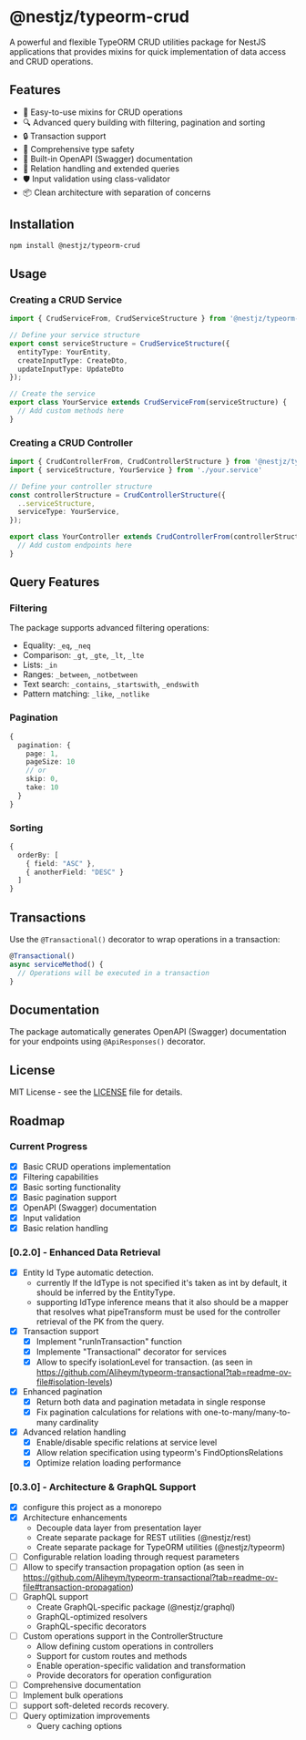 # @nestjz/typeorm-crud

A powerful and flexible TypeORM CRUD utilities package for NestJS applications that provides mixins for quick implementation of data access and CRUD operations.

## Features

- 🚀 Easy-to-use mixins for CRUD operations
- 🔍 Advanced query building with filtering, pagination and sorting
- 🔒 Transaction support
- 📝 Comprehensive type safety
- 🎯 Built-in OpenAPI (Swagger) documentation
- 🔄 Relation handling and extended queries
- 🛡️ Input validation using class-validator
- 📦 Clean architecture with separation of concerns

## Installation

```bash
npm install @nestjz/typeorm-crud
```

## Usage

### Creating a CRUD Service

```typescript
import { CrudServiceFrom, CrudServiceStructure } from '@nestjz/typeorm-crud';

// Define your service structure
export const serviceStructure = CrudServiceStructure({
  entityType: YourEntity,
  createInputType: CreateDto,
  updateInputType: UpdateDto
});

// Create the service
export class YourService extends CrudServiceFrom(serviceStructure) {
  // Add custom methods here
}
```

### Creating a CRUD Controller

```typescript
import { CrudControllerFrom, CrudControllerStructure } from '@nestjz/typeorm-crud';
import { serviceStructure, YourService } from './your.service'

// Define your controller structure
const controllerStructure = CrudControllerStructure({
  ..serviceStructure,
  serviceType: YourService,
});

export class YourController extends CrudControllerFrom(controllerStructure) {
  // Add custom endpoints here
}
```

## Query Features

### Filtering

The package supports advanced filtering operations:

- Equality: `_eq`, `_neq`
- Comparison: `_gt`, `_gte`, `_lt`, `_lte`
- Lists: `_in`
- Ranges: `_between`, `_notbetween`
- Text search: `_contains`, `_startswith`, `_endswith`
- Pattern matching: `_like`, `_notlike`

### Pagination

```typescript
{
  pagination: {
    page: 1,
    pageSize: 10
    // or
    skip: 0,
    take: 10
  }
}
```

### Sorting

```typescript
{
  orderBy: [
    { field: "ASC" },
    { anotherField: "DESC" }
  ]
}
```

## Transactions

Use the `@Transactional()` decorator to wrap operations in a transaction:

```typescript
@Transactional()
async serviceMethod() {
  // Operations will be executed in a transaction
}
```

## Documentation

The package automatically generates OpenAPI (Swagger) documentation for your endpoints using `@ApiResponses()` decorator.

## License

MIT License - see the [LICENSE](LICENSE) file for details.

## Roadmap

### Current Progress
- [x] Basic CRUD operations implementation
- [x] Filtering capabilities
- [x] Basic sorting functionality
- [x] Basic pagination support
- [x] OpenAPI (Swagger) documentation
- [x] Input validation
- [x] Basic relation handling

### [0.2.0] - Enhanced Data Retrieval
- [x] Entity Id Type automatic detection.
  - currently If the IdType is not specified it's taken as int by default, it should be inferred by the EntityType.
  - supporting IdType inference means that it also should be a mapper that resolves what pipeTransform must be used for the controller retrieval of the PK from the query.
- [x] Transaction support
  - [x] Implement "runInTransaction" function
  - [x] Implemente "Transactional" decorator for services
  - [x] Allow to specify isolationLevel for transaction. (as seen in https://github.com/Aliheym/typeorm-transactional?tab=readme-ov-file#isolation-levels)
- [x] Enhanced pagination
  - [x] Return both data and pagination metadata in single response
  - [x] Fix pagination calculations for relations with one-to-many/many-to-many cardinality
- [x] Advanced relation handling
  - [x] Enable/disable specific relations at service level
  - [x] Allow relation specification using typeorm's FindOptionsRelations<T>
  - [x] Optimize relation loading performance

### [0.3.0] - Architecture & GraphQL Support
- [x] configure this project as a monorepo
- [x] Architecture enhancements
  - Decouple data layer from presentation layer
  - Create separate package for REST utilities (@nestjz/rest)
  - Create separate package for TypeORM utilities (@nestjz/typeorm)
- [ ] Configurable relation loading through request parameters
- [ ] Allow to specify transaction propagation option (as seen in https://github.com/Aliheym/typeorm-transactional?tab=readme-ov-file#transaction-propagation)
- [ ] GraphQL support
  - Create GraphQL-specific package (@nestjz/graphql)
  - GraphQL-optimized resolvers
  - GraphQL-specific decorators
- [ ] Custom operations support in the ControllerStructure
  - Allow defining custom operations in controllers
  - Support for custom routes and methods
  - Enable operation-specific validation and transformation
  - Provide decorators for operation configuration
- [ ] Comprehensive documentation
- [ ] Implement bulk operations
- [ ] support soft-deleted records recovery.
- [ ] Query optimization improvements
  - Query caching options